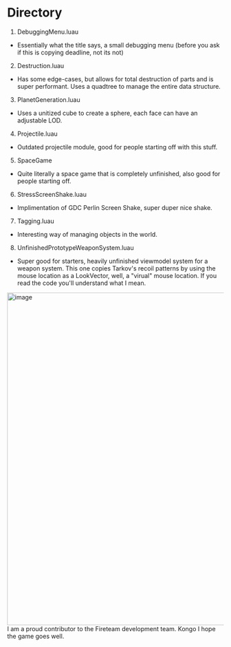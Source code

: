 # Directory
1. DebuggingMenu.luau
  - Essentially what the title says, a small debugging menu (before you ask if this is copying deadline, not its not)
2. Destruction.luau
  - Has some edge-cases, but allows for total destruction of parts and is super performant. Uses a quadtree to manage the entire data structure.
3. PlanetGeneration.luau
  - Uses a unitized cube to create a sphere, each face can have an adjustable LOD.
4. Projectile.luau
  - Outdated projectile module, good for people starting off with this stuff.
5. SpaceGame
  - Quite literally a space game that is completely unfinished, also good for people starting off.
6. StressScreenShake.luau
  - Implimentation of GDC Perlin Screen Shake, super duper nice shake.
7. Tagging.luau
  - Interesting way of managing objects in the world.
8. UnfinishedPrototypeWeaponSystem.luau
  - Super good for starters, heavily unfinished viewmodel system for a weapon system. This one copies Tarkov's recoil patterns by using the mouse location as a LookVector, well, a "virual" mouse location. If you read the code you'll understand what I mean.
<img width="773" alt="image" src="https://github.com/user-attachments/assets/5850eb79-cc1f-45fe-b650-20f7fc51a398" />
I am a proud contributor to the Fireteam development team. Kongo I hope the game goes well.
